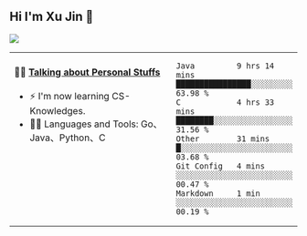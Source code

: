 
## Hi I'm Xu Jin 👋
![](https://komarev.com/ghpvc/?username=jiayouxujin&color=brightgreen&label=PROFILE+VIEWS)



<table align="center">
<tr>
<td valign="top" width="60%">

#### 🏋️‍♀️ <a href="https://github.com/jiayouxujin" target="_blank">Talking about Personal Stuffs</a>
<!-- recent_releases starts -->

- ⚡  I'm now learning CS-Knowledges.  
- 🏊‍♂️ Languages and Tools: Go、Java、Python、C
<!-- recent_releases ends -->
</td>
<td>
 
<!--START_SECTION:waka-->
```text
Java         9 hrs 14 mins   ████████████████░░░░░░░░░   63.98 % 
C            4 hrs 33 mins   ████████░░░░░░░░░░░░░░░░░   31.56 % 
Other        31 mins         █░░░░░░░░░░░░░░░░░░░░░░░░   03.68 % 
Git Config   4 mins          ░░░░░░░░░░░░░░░░░░░░░░░░░   00.47 % 
Markdown     1 min           ░░░░░░░░░░░░░░░░░░░░░░░░░   00.19 % 
```
<!--END_SECTION:waka-->
 
</td>
</tr>
</table>





